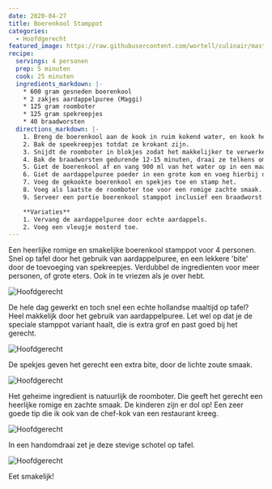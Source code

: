 ```yaml
---
date: 2020-04-27
title: Boerenkool Stamppot
categories:
  - Hoofdgerecht
featured_image: https://raw.githubusercontent.com/wortell/culinair/master/fotos/boerenkool/boerenkool-stamppot.JPG
recipe:
  servings: 4 personen
  prep: 5 minuten
  cook: 25 minuten
  ingredients_markdown: |-
    * 600 gram gesneden boerenkool 
    * 2 zakjes aardappelpuree (Maggi)
    * 125 gram roomboter
    * 125 gram spekreepjes
    * 40 braadworsten
  directions_markdown: |-
    1. Breng de boerenkool aan de kook in ruim kokend water, en kook het gedurende 20 minuten.
    2. Bak de speekreepjes totdat ze krokant zijn.
    3. Snijdt de roomboter in blokjes zodat het makkelijker te verwerken is.
    4. Bak de braadworsten gedurende 12-15 minuten, draai ze telkens om en om.
    5. Giet de boerenkool af en vang 900 ml van het water op in een maatbeker.
    6. Giet de aardappelpuree poeder in een grote kom en voeg hierbij de 900 ml (heet) water. Klop het tot het water verdwenen is en de aardappelpuree al het vocht heeft opgenomen.
    7. Voeg de gekookte boerenkool en spekjes toe en stamp het.
    8. Voeg als laatste de roomboter toe voor een romige zachte smaak.
    9. Serveer een portie boerenkool stamppot inclusief een braadworst.

    **Variaties**
    1. Vervang de aardappelpuree door echte aardappels.
    2. Voeg een vleugje mosterd toe.
---
```

Een heerlijke romige en smakelijke boerenkool stamppot voor 4 personen. Snel op tafel door het gebruik van aardappelpuree, en een lekkere 'bite' door de toevoeging van spekreepjes. Verdubbel de ingredienten voor meer personen, of grote eters. Ook in te vriezen als je over hebt.

![Hoofdgerecht](https://raw.githubusercontent.com/wortell/culinair/master/fotos/boerenkool/ingredienten.JPG)

De hele dag gewerkt en toch snel een echte hollandse maaltijd op tafel? Heel makkelijk door het gebruik van aardappelpuree. Let wel op dat je de speciale stamppot variant haalt, die is extra grof en past goed bij het gerecht.

![Hoofdgerecht](https://raw.githubusercontent.com/wortell/culinair/master/fotos/boerenkool/aardappelpuree.JPG)

De spekjes geven het gerecht een extra bite, door de lichte zoute smaak.

![Hoofdgerecht](https://raw.githubusercontent.com/wortell/culinair/master/fotos/boerenkool/spekjes.JPG)

Het geheime ingredient is natuurlijk de roomboter. Die geeft het gerecht een heerlijke romige en zachte smaak. De kinderen zijn er dol op! Een zeer goede tip die ik ook van de chef-kok van een restaurant kreeg.

![Hoofdgerecht](https://raw.githubusercontent.com/wortell/culinair/master/fotos/boerenkool/roomboter.JPG)

In een handomdraai zet je deze stevige schotel op tafel. 

![Hoofdgerecht](https://raw.githubusercontent.com/wortell/culinair/master/fotos/boerenkool/boerenkool-stamppot.JPG)

Eet smakelijk!
